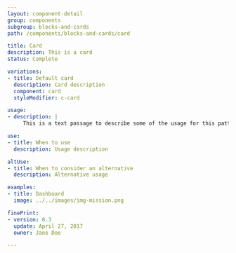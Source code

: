 ```yaml
---
layout: component-detail
group: components
subgroup: blocks-and-cards
path: /components/blocks-and-cards/card

title: Card
description: This is a card
status: Complete

variations:
- title: Default card
  description: Card description
  component: card
  styleModifier: c-card

usage:
- description: |
     This is a text passage to describe some of the usage for this pattern.

use:
- title: When to use
  description: Usage description

altUse:
- title: When to consider an alternative
  description: Alternative usage

examples:
- title: Dashboard
  image: ../../images/img-mission.png

finePrint:
- version: 0.3
  update: April 27, 2017
  owner: Jane Doe

---
```

